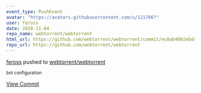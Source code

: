 ```yaml
---
event_type: PushEvent
avatar: "https://avatars.githubusercontent.com/u/121766?"
user: feross
date: 2020-11-04
repo_name: webtorrent/webtorrent
html_url: https://github.com/webtorrent/webtorrent/commit/ec8ab4602ebd4b4ad3e95bb138c1b67e1ea773ed
repo_url: https://github.com/webtorrent/webtorrent
---
```


<a href='https://github.com/feross' target='_blank'>feross</a> pushed to <a href='https://github.com/webtorrent/webtorrent' target='_blank'>webtorrent/webtorrent</a>

<small>bot configuration</small>

<a href='https://github.com/webtorrent/webtorrent/commit/ec8ab4602ebd4b4ad3e95bb138c1b67e1ea773ed' target='_blank'>View Commit</a>